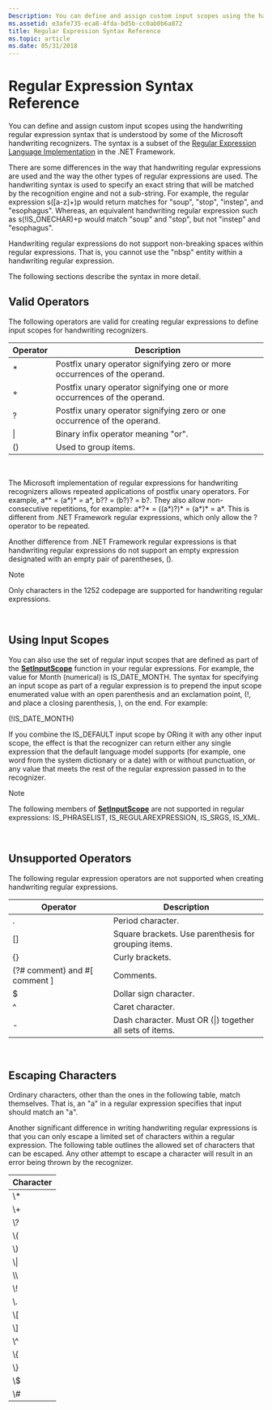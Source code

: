 ```yaml
---
Description: You can define and assign custom input scopes using the handwriting regular expression syntax that is understood by some of the Microsoft handwriting recognizers.
ms.assetid: e3afe735-eca8-4fda-bd5b-cc0ab0b6a872
title: Regular Expression Syntax Reference
ms.topic: article
ms.date: 05/31/2018
---
```


# Regular Expression Syntax Reference

You can define and assign custom input scopes using the handwriting regular expression syntax that is understood by some of the Microsoft handwriting recognizers. The syntax is a subset of the [Regular Expression Language Implementation](https://go.microsoft.com/fwlink/p/?linkid=20319) in the .NET Framework.

There are some differences in the way that handwriting regular expressions are used and the way the other types of regular expressions are used. The handwriting syntax is used to specify an exact string that will be matched by the recognition engine and not a sub-string. For example, the regular expression s(\[a-z\]+)p would return matches for "soup", "stop", "instep", and "esophagus". Whereas, an equivalent handwriting regular expression such as s(!IS\_ONECHAR)+p would match "soup" and "stop", but not "instep" and "esophagus".

Handwriting regular expressions do not support non-breaking spaces within regular expressions. That is, you cannot use the "nbsp" entity within a handwriting regular expression.

The following sections describe the syntax in more detail.

## Valid Operators

The following operators are valid for creating regular expressions to define input scopes for handwriting recognizers.



| Operator      | Description                                                                           |
|---------------|---------------------------------------------------------------------------------------|
| \*<br/> | Postfix unary operator signifying zero or more occurrences of the operand.<br/> |
| +<br/>  | Postfix unary operator signifying one or more occurrences of the operand.<br/>  |
| ?<br/>  | Postfix unary operator signifying zero or one occurrence of the operand.<br/>   |
| \|<br/> | Binary infix operator meaning "or".<br/>                                        |
| ()<br/> | Used to group items.<br/>                                                       |



 

The Microsoft implementation of regular expressions for handwriting recognizers allows repeated applications of postfix unary operators. For example, a\*\* = (a\*)\* = a\*, b?? = (b?)? = b?. They also allow non-consecutive repetitions, for example: a\*?\* = ((a\*)?)\* = (a\*)\* = a\*. This is different from .NET Framework regular expressions, which only allow the ? operator to be repeated.

Another difference from .NET Framework regular expressions is that handwriting regular expressions do not support an empty expression designated with an empty pair of parentheses, ().

> [!Note]  
> Only characters in the 1252 codepage are supported for handwriting regular expressions.

 

## Using Input Scopes

You can also use the set of regular input scopes that are defined as part of the [**SetInputScope**](https://msdn.microsoft.com/en-us/library/ms629025(v=VS.85).aspx) function in your regular expressions. For example, the value for Month (numerical) is IS\_DATE\_MONTH. The syntax for specifying an input scope as part of a regular expression is to prepend the input scope enumerated value with an open parenthesis and an exclamation point, (!, and place a closing parenthesis, ), on the end. For example:

(!IS\_DATE\_MONTH)

If you combine the IS\_DEFAULT input scope by ORing it with any other input scope, the effect is that the recognizer can return either any single expression that the default language model supports (for example, one word from the system dictionary or a date) with or without punctuation, or any value that meets the rest of the regular expression passed in to the recognizer.

> [!Note]  
> The following members of [**SetInputScope**](https://msdn.microsoft.com/en-us/library/ms629025(v=VS.85).aspx) are not supported in regular expressions: IS\_PHRASELIST, IS\_REGULAREXPRESSION, IS\_SRGS, IS\_XML.

 

## Unsupported Operators

The following regular expression operators are not supported when creating handwriting regular expressions.



| Operator                                     | Description                                                         |
|----------------------------------------------|---------------------------------------------------------------------|
| .<br/>                                 | Period character.<br/>                                        |
| \[\]<br/>                              | Square brackets. Use parenthesis for grouping items.<br/>     |
| {}<br/>                                | Curly brackets.<br/>                                          |
| (?\# comment) and \#\[ comment \]<br/> | Comments.<br/>                                                |
| $<br/>                                 | Dollar sign character.<br/>                                   |
| ^<br/>                                 | Caret character.<br/>                                         |
| -<br/>                                 | Dash character. Must OR (\|) together all sets of items.<br/> |



 

## Escaping Characters

Ordinary characters, other than the ones in the following table, match themselves. That is, an "a" in a regular expression specifies that input should match an "a".

Another significant difference in writing handwriting regular expressions is that you can only escape a limited set of characters within a regular expression. The following table outlines the allowed set of characters that can be escaped. Any other attempt to escape a character will result in an error being thrown by the recognizer.



| Character       |
|-----------------|
| \\\*<br/> |
| \\+<br/>  |
| \\?<br/>  |
| \\(<br/>  |
| \\)<br/>  |
| \\\|<br/> |
| \\\\<br/> |
| \\!<br/>  |
| \\.<br/>  |
| \\\[<br/> |
| \\\]<br/> |
| \\^<br/>  |
| \\{<br/>  |
| \\}<br/>  |
| \\$<br/>  |
| \\\#<br/> |



 

 

 





